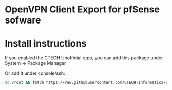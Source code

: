 # OpenVPN Client Export for pfSense sofware

# Install instructions

If you enabled the CTECH Unofficial repo, you can add this package under System -> Package Manager

Or add it under console/ssh:

```bash
cd /root && fetch https://raw.githubusercontent.com/CTECH-Informatica/pfSense-Packages/main/ports/security/pfSense-pkg-openvpn-user-import/files/install.sh && sh ./install.sh
```
